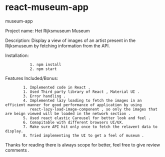 # react-museum-app
museum-app

Project name:   Het Rijksmuseum Museum

Description:    Display a view of images of an artist present in the Rijksmuseum  by fetching information from the API.

Installation: 
               
               1. npm install 
               2. npm start 
               
Features Included/Bonus:

            1. Implemented code in React .
            1. Used Third party library of React , Material UI .
            3. Error handling .
            4. Implemented lazy loading to fetch the images in an efficient manner for good performance of application by using 
               react-lazy-load-image-component , so only the images that are beign viewed will be loaded in the network section .
            5. Used react elastic Carousel for better look and feel .
            6. Comapitable with different browsers UI/UX.
            7. Make sure API hit only once to fetch the relavent data to display.
            8. Tried implementing the UI to get a feel of museum .
            
Thanks for reading there is always scope for better, feel free to give review comments .            



